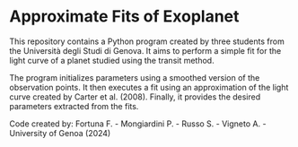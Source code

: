 # Approximate Fits of Exoplanet

This repository contains a Python program created by three students from the Università degli Studi di Genova. It aims to perform a simple fit for the light curve of a planet studied using the transit method.

The program initializes parameters using a smoothed version of the observation points. It then executes a fit using an approximation of the light curve created by Carter et al. (2008). Finally, it provides the desired parameters extracted from the fits.

Code created by:
Fortuna F. - 
Mongiardini P. -
Russo S. -
Vigneto A. - 
University of Genoa (2024)
